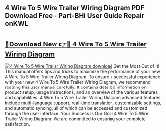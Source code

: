 ## 4 Wire To 5 Wire Trailer Wiring Diagram PDF Download Free - Part-BHi User Guide Repair onKWL

# <h2><a href="http://dfkmfuf.blite.top/?on=4+Wire+To+5+Wire+Trailer+Wiring+Diagram">🔗Download New 👉🔴 4 Wire To 5 Wire Trailer Wiring Diagram</a></h2>

[![4 Wire To 5 Wire Trailer Wiring Diagram download](https://i.imgur.com/lujVjoI.png)](http://dfkmfuf.blite.top/?on=4+Wire+To+5+Wire+Trailer+Wiring+Diagram)
Get the Most Out of It! This manual offers tips and tricks to maximize the performance of your new 4 Wire To 5 Wire Trailer Wiring Diagram. To ensure a successful experience with your new 4 Wire To 5 Wire Trailer Wiring Diagram, we recommend reading this user manual carefully. It contains detailed information on product setup, usage instructions, and an overview of the various features and capabilities. 4 Wire To 5 Wire Trailer Wiring Diagram advanced features include multi-language support, real-time translation, customizable settings, and automatic syncing, all of which can be accessed and customized through the user interface. Your Success is Our Goal 4 Wire To 5 Wire Trailer Wiring Diagram. We are committed to ensuring your complete satisfaction.
